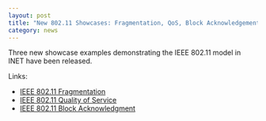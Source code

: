 ```yaml
---
layout: post
title: "New 802.11 Showcases: Fragmentation, QoS, Block Acknowledgement"
category: news
---
```


Three new showcase examples demonstrating the IEEE 802.11 model in INET
have been released.

Links:
* [IEEE 802.11 Fragmentation](https://inet.omnetpp.org/docs/showcases/wireless/fragmentation/doc/index.html)
* [IEEE 802.11 Quality of Service](https://inet.omnetpp.org/docs/showcases/wireless/qos/doc/index.html)
* [IEEE 802.11 Block Acknowledgment](https://inet.omnetpp.org/docs/showcases/wireless/blockack/doc/index.html)